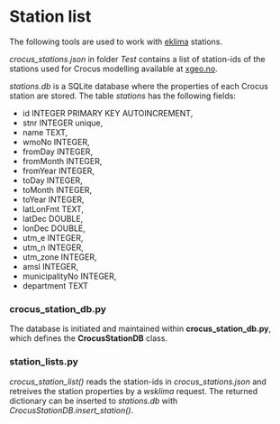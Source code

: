 

# Station list

The following tools are used to work with [eklima](www.eklima.no) stations.

*crocus_stations.json* in folder *Test* contains a list of station-ids of the stations used for Crocus modelling available
at [xgeo.no](www.xgeo.no).
 
*stations.db* is a SQLite database where the properties of each Crocus station are stored.
The table *stations* has the following fields:

- id INTEGER PRIMARY KEY AUTOINCREMENT,
- stnr INTEGER unique,
- name TEXT,
- wmoNo INTEGER,
- fromDay INTEGER,
- fromMonth INTEGER,
- fromYear INTEGER,
- toDay INTEGER,
- toMonth INTEGER,
- toYear INTEGER,
- latLonFmt TEXT,
- latDec DOUBLE,
- lonDec DOUBLE,
- utm_e INTEGER,
- utm_n INTEGER,
- utm_zone INTEGER,
- amsl INTEGER,
- municipalityNo INTEGER,
- department TEXT

### crocus_station_db.py 
The database is initiated and maintained within **crocus_station_db.py**, which defines the **CrocusStationDB** class.

### station_lists.py

*crocus_station_list()*  reads the station-ids in *crocus_stations.json* and retreives the station properties by a 
*wsklima* request. The returned dictionary can be inserted to *stations.db* with *CrocusStationDB.insert_station()*.

